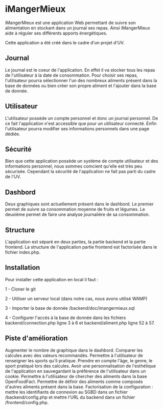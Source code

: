 # iMangerMieux

iMangerMieux est une application Web permettant de suivre son alimentation en stockant dans un journal ses repas.
Ainsi iMangerMieux aide à réguler ses différents apports énergétiques.

Cette application a été créé dans le cadre d'un projet d'UV.

## Journal

Le journal est le coeur de l'application. En effet il va stocker tous les repas de l'utilisateur à la date de consommation.
Pour choisir ses repas, l'utilisateur pourra sélectionner l'un des nombreux aliments présent dans la base de données ou bien créer son propre aliment et l'ajouter dans la base de donnée.

## Utilisateur

L'utilisateur possède un compte personnel et donc un journal personnel. De ce fait l'application n'est accessible que pour un utilisateur connecté. Enfin l'utilisateur pourra modifier ses informations personnels dans une page dédiée.

## Sécurité

Bien que cette application possède un système de compte utilisateur et des informations personnel, nous sommes comcient qu'elle est très peu sécurisée. Cependant la sécurité de l'application ne fait pas parti du cadre de l'UV.

## Dashbord

Deux graphiques sont actuellement présent dans le dashbord.
Le premier permet de suivre sa consommation moyenne de fruits et légumes.
Le deuxième permet de faire une analyse journalière de sa consommation.

## Structure

L'application est séparé en deux parties, la partie backend et la partie frontend.
La structure de l'application partie frontend est factorisée dans le fichier index.php.

## Installation

Pour installer cette application en local il faut :

1 - Cloner le git

2 - Utiliser un serveur local (dans notre cas, nous avons utilisé WAMP)

3 - Importer la base de donnée /backend/doc/imangermieux.sql

4 - Configurer l'accés à la base de donnée dans les fichiers backend/connection.php ligne 3 à 6 et backend/aliment.php ligne 52 à 57.

## Piste d'amélioration

Augmenter le nombre de graphique dans le dashbord.
Comparer les calcules avec des valeurs recommandés.
Permettre à l'utilisateur de renseigner les sports qu'il pratique.
Prendre en compte l'âge, le genre, le sport pratiqué lors des calcules.
Avoir une personnalisation de l'esthétique de l'application en sauvegardant la préférence de l'utilisateur dans un cookie.
Permettre à l'utilisateur de chercher des aliments dans la base OpenFoodFact.
Permettre de définir des aliments comme composés d'autres aliments présent dans la base.
Factorisation de la configuration : mettre les identifiants de connexion au SGBD dans un fichier /backend/config.php et mettre l'URL du backend dans un fichier /frontend/config.php.